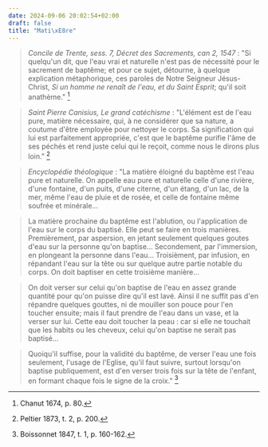 ```yaml
---
date: 2024-09-06 20:02:54+02:00
draft: false
title: "Mati\xE8re"
---
```





> *Concile de Trente, sess. 7, Décret des Sacrements, can 2, 1547* : "Si quelqu'un dit, que l'eau vrai et naturelle n'est pas de nécessité pour le sacrement de baptême; et pour ce sujet, détourne, à quelque explication métaphorique, ces paroles de Notre Seigneur Jésus-Christ, *Si un homme ne renaît de l'eau, et du Saint Esprit*; qu'il soit anathème." [^1]

[^1]: Chanut 1674, p. 80.

> *Saint Pierre Canisius, Le grand catéchisme* : "L'élément est de l'eau pure, matière nécessaire, qui, à ne considérer que sa nature, a coutume d'être employée pour nettoyer le corps. Sa signification qui lui est parfaitement appropriée, c'est que le baptême purifie l'âme de ses péchés et rend juste celui qui le reçoit, comme nous le dirons plus loin." [^2]

[^2]: Peltier 1873, t. 2, p. 200.

> *Encyclopédie théologique* : "La matière éloigné du baptême est l'eau pure et naturelle. On appelle eau pure et naturelle celle d'une rivière, d'une fontaine, d'un puits, d'une citerne, d'un étang, d'un lac, de la mer, même l'eau de pluie et de rosée, et celle de fontaine même soufrée et minérale...

> La matière prochaine du baptême est l'ablution, ou l'application de l'eau sur le corps du baptisé. Elle peut se faire en trois manières. Premièrement, par aspersion, en jetant seulement quelques goutes d'eau sur la personne qu'on baptise... Secondement, par l'immersion, en plongeant la personne dans l'eau... Troisièment, par infusion, en répandant l'eau sur la tête ou sur quelque autre partie notable du corps. On doit baptiser en cette troisième manière... 

> On doit verser sur celui qu'on baptise de l'eau en assez grande quantité pour qu'on puisse dire qu'il est lavé. Ainsi il ne suffit pas d'en répandre quelques gouttes, ni de mouiller son pouce pour l'en toucher ensuite; mais il faut prendre de l'eau dans un vase, et la verser sur lui. Cette eau doit toucher la peau : car si elle ne touchait que les habits ou les cheveux, celui qu'on baptise ne serait pas baptisé...

> Quoiqu'il suffise, pour la validité du baptême, de verser l'eau une fois seulement, l'usage de l'Eglise, qu'il faut suivre, surtout lorsqu'on baptise publiquement, est d'en verser trois fois sur la tête de l'enfant, en formant chaque fois le signe de la croix." [^3]

[^3]: Boissonnet 1847, t. 1, p. 160-162.

